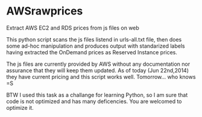 AWSrawprices
============

Extract AWS EC2 and RDS prices from js files on web

This python script scans the js files listend in urls-all.txt file, 
then does some ad-hoc manipulation and produces output with standarized labels 
having extracted the OnDemand prices as Reserved Instance prices.

The js files are currently provided by AWS without any documentation nor assurance that they 
will keep them updated. As of today (Jun 22nd,2014) they have current pricing and this 
script works well.
Tomorrow... who knows =S

BTW I used this task as a challange for learning Python, so I am sure that code is not 
optimized and has many deficencies. You are welcomed to optimize it.
